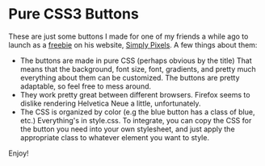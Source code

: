 # Pure CSS3 Buttons

These are just some buttons I made for one of my friends a while ago to launch as a [freebie](http://simplypixels.net/pure-css3-buttons/) on his website, [Simply Pixels](http://simplypixels.net/). A few things about them:

- The buttons are made in pure CSS (perhaps obvious by the title) That means that the background, font size, font, gradients, and pretty much everything about them can be customized. The buttons are pretty adaptable, so feel free to mess around.
- They work pretty great between different browsers. Firefox seems to dislike rendering Helvetica Neue a little, unfortunately.
- The CSS is organized by color (e.g the blue button has a class of blue, etc.) Everything's in style.css. To integrate, you can copy the CSS for the button you need into your own stylesheet, and just apply the appropriate class to whatever element you want to style.

Enjoy!